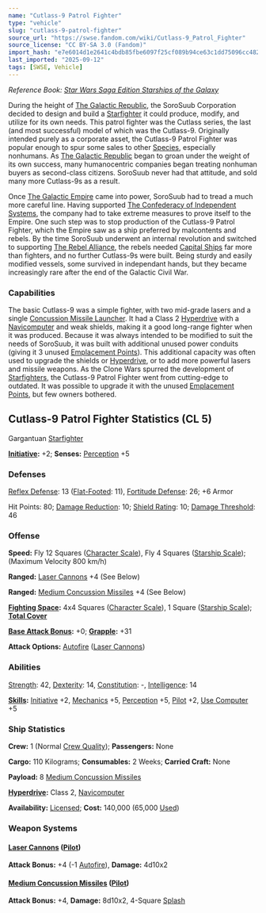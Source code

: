 ```yaml
---
name: "Cutlass-9 Patrol Fighter"
type: "vehicle"
slug: "cutlass-9-patrol-fighter"
source_url: "https://swse.fandom.com/wiki/Cutlass-9_Patrol_Fighter"
source_license: "CC BY-SA 3.0 (Fandom)"
import_hash: "e7e6014d1e2641c4bdb85fbe6097f25cf089b94ce63c1dd75096cc482d687bb2"
last_imported: "2025-09-12"
tags: [SWSE, Vehicle]
---
```

*Reference Book: [Star Wars Saga Edition Starships of the Galaxy](https://swse.fandom.com/wiki/Star_Wars_Saga_Edition_Starships_of_the_Galaxy)*

During the height of [The Galactic Republic](https://swse.fandom.com/wiki/The_Galactic_Republic), the SoroSuub Corporation decided to design and build a [Starfighter](https://swse.fandom.com/wiki/Starfighter) it could produce, modify, and utilize for its own needs. This patrol fighter was the Cutlass series, the last (and most successful) model of which was the Cutlass-9. Originally intended purely as a corporate asset, the Cutlass-9 Patrol Fighter was popular enough to spur some sales to other [Species](https://swse.fandom.com/wiki/Species), especially nonhumans. As [The Galactic Republic](https://swse.fandom.com/wiki/The_Galactic__Republic) began to groan under the weight of its own success, many humanocentric companies began treating nonhuman buyers as second-class citizens. SoroSuub never had that attitude, and sold many more Cutlass-9s as a result.

Once [The Galactic Empire](https://swse.fandom.com/wiki/The_Galactic_Empire) came into power, SoroSuub had to tread a much more careful line. Having supported [The Confederacy of Independent Systems](https://swse.fandom.com/wiki/The_Confederacy_of_Independent_Systems), the company had to take extreme measures to prove itself to the Empire. One such step was to stop production of the Cutlass-9 Patrol Fighter, which the Empire saw as a ship preferred by malcontents and rebels. By the time SoroSuub underwent an internal revolution and switched to supporting [The Rebel Alliance](https://swse.fandom.com/wiki/The_Rebel_Alliance), the rebels needed [Capital Ships](https://swse.fandom.com/wiki/Capital_Ships) far more than fighters, and no further Cutlass-9s were built. Being sturdy and easily modified vessels, some survived in independant hands, but they became increasingly rare after the end of the Galactic Civil War.

### Capabilities
The basic Cutlass-9 was a simple fighter, with two mid-grade lasers and a single [Concussion Missile Launcher](https://swse.fandom.com/wiki/Concussion_Missile_Launcher). It had a Class 2 [Hyperdrive](https://swse.fandom.com/wiki/Hyperdrive) with a [Navicomputer](https://swse.fandom.com/wiki/Navicomputer) and weak shields, making it a good long-range fighter when it was produced. Because it was always intended to be modified to suit the needs of SoroSuub, it was built with additional unused power conduits (giving it 3 unused [Emplacement Points](https://swse.fandom.com/wiki/Emplacement_Points)). This additional capacity was often used to upgrade the shields or [Hyperdrive](https://swse.fandom.com/wiki/Hyperdrive), or to add more powerful lasers and missile weapons. As the Clone Wars spurred the development of [Starfighters](https://swse.fandom.com/wiki/Starfighters), the Cutlass-9 Patrol Fighter went from cutting-edge to outdated. It was possible to upgrade it with the unused [Emplacement Points](https://swse.fandom.com/wiki/Emplacement_Points), but few owners bothered.

## Cutlass-9 Patrol Fighter Statistics (CL 5)
Gargantuan [Starfighter](https://swse.fandom.com/wiki/Starfighter)

**[Initiative](https://swse.fandom.com/wiki/Initiative):** +2; **Senses:** [Perception](https://swse.fandom.com/wiki/Perception) +5
### Defenses
[Reflex Defense](https://swse.fandom.com/wiki/Reflex_Defense_(Vehicles)): 13 ([Flat-Footed](https://swse.fandom.com/wiki/Flat-Footed): 11), [Fortitude Defense](https://swse.fandom.com/wiki/Fortitude_Defense_(Vehicles)): 26; +6 Armor

Hit Points: 80; [Damage Reduction](https://swse.fandom.com/wiki/Damage_Reduction): 10; [Shield Rating](https://swse.fandom.com/wiki/Shield_Rating): 10; [Damage Threshold](https://swse.fandom.com/wiki/Damage_Threshold_(Vehicles)): 46
### Offense
**Speed:** Fly 12 Squares ([Character Scale](https://swse.fandom.com/wiki/Character_Scale)), Fly 4 Squares ([Starship Scale](https://swse.fandom.com/wiki/Starship_Scale)); (Maximum Velocity 800 km/h)

**Ranged:** [Laser Cannons](https://swse.fandom.com/wiki/Laser_Cannons) +4 (See Below)

**Ranged:** [Medium Concussion Missiles](https://swse.fandom.com/wiki/Medium_Concussion_Missiles) +4 (See Below)

**[Fighting Space](https://swse.fandom.com/wiki/Fighting_Space):** 4x4 Squares ([Character Scale](https://swse.fandom.com/wiki/Character_Scale)), 1 Square ([Starship Scale](https://swse.fandom.com/wiki/Starship_Scale)); **[Total Cover](https://swse.fandom.com/wiki/Total_Cover)**

**[Base Attack Bonus](https://swse.fandom.com/wiki/Base_Attack_Bonus):** +0; **[Grapple](https://swse.fandom.com/wiki/Grapple):** +31

**Attack Options:** [Autofire](https://swse.fandom.com/wiki/Autofire_(Vehicle_Combat)) ([Laser Cannons](https://swse.fandom.com/wiki/Laser_Cannons))
### Abilities
[Strength](https://swse.fandom.com/wiki/Strength): 42, [Dexterity](https://swse.fandom.com/wiki/Dexterity): 14, [Constitution](https://swse.fandom.com/wiki/Constitution): -, [Intelligence](https://swse.fandom.com/wiki/Intelligence): 14

**[Skills](https://swse.fandom.com/wiki/Skills):** [Initiative](https://swse.fandom.com/wiki/Initiative) +2, [Mechanics](https://swse.fandom.com/wiki/Mechanics) +5, [Perception](https://swse.fandom.com/wiki/Perception) +5, [Pilot](https://swse.fandom.com/wiki/Pilot) +2, [Use Computer](https://swse.fandom.com/wiki/Use_Computer) +5
### Ship Statistics
**Crew:** 1 (Normal [Crew Quality](https://swse.fandom.com/wiki/Crew_Quality)); **Passengers:** None

**Cargo:** 110 Kilograms; **Consumables:** 2 Weeks; **Carried Craft:** None

**Payload:** 8 [Medium Concussion Missiles](https://swse.fandom.com/wiki/Medium_Concussion_Missiles)

**[Hyperdrive](https://swse.fandom.com/wiki/Hyperdrive):** Class 2, [Navicomputer](https://swse.fandom.com/wiki/Navicomputer)

**Availability:** [Licensed](https://swse.fandom.com/wiki/Licensed); **Cost:** 140,000 (65,000 [Used](https://swse.fandom.com/wiki/Used))
### Weapon Systems
#### **[Laser Cannons](https://swse.fandom.com/wiki/Laser_Cannons) ([Pilot](https://swse.fandom.com/wiki/Pilot_(Vehicle_Combat)))**
**Attack Bonus:** +4 (-1 [Autofire](https://swse.fandom.com/wiki/Autofire_(Vehicle_Combat))), **Damage:** 4d10x2
#### **[Medium Concussion Missiles](https://swse.fandom.com/wiki/Medium_Concussion_Missiles) ([Pilot](https://swse.fandom.com/wiki/Pilot_(Vehicle_Combat)))**
**Attack Bonus:** +4, **Damage:** 8d10x2, 4-Square [Splash](https://swse.fandom.com/wiki/Splash)